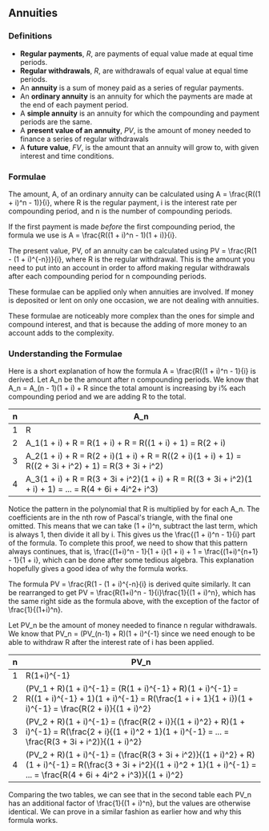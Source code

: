 Annuities
-------

### Definitions

* **Regular payments**, *R*, are payments of equal value made at equal time periods.
* **Regular withdrawals**, *R*, are withdrawals of equal value at equal time periods.
* An **annuity** is a sum of money paid as a series of regular payments.
* An **ordinary annuity** is an annuity for which the payments are made at the end of each payment period.
* A **simple annuity** is an annuity for which the compounding and payment periods are the same.
* A **present value of an annuity**, *PV*, is the amount of money needed to finance a series of regular withdrawals
* A **future value**, *FV*, is the amount that an annuity will grow to, with given interest and time conditions.


### Formulae

The amount, A, of an ordinary annuity can be calculated using A = \frac{R((1 + i)^n - 1)}{i}, where R is the regular payment, i is the interest rate per compounding period, and n is the number of compounding periods. 

If the first payment is made *before* the first compounding period, the formula we use is A = \frac{R((1 + i)^n - 1)(1 + i)}{i}.

The present value, PV, of an annuity can be calculated using PV = \frac{R(1 - (1 + i)^{-n})}{i}, where R is the regular withdrawal. This is the amount you need to put into an account in order to afford making regular withdrawals after each compounding period for n compounding periods. 

These formulae can be applied only when annuities are involved. If money is deposited or lent on only one occasion, we are not dealing with annuities.

These formulae are noticeably more complex than the ones for simple and compound interest, and that is because the adding of more money to an account adds to the complexity.


### Understanding the Formulae

Here is a short explanation of how the formula A = \frac{R((1 + i)^n - 1}{i} is derived. Let A_n be the amount after n compounding periods. We know that A_n = A_(n - 1)(1 + i) + R since the total amount is increasing by i% each compounding period and we are adding R to the total.

| n | A_n |
| --- | --- |
| 1 | R |
| 2 | A_1(1 + i) + R = R(1 + i) + R = R((1 + i) + 1) = R(2 + i) |
| 3 | A_2(1 + i) + R = R(2 + i)(1 + i) + R = R((2 + i)(1 + i) + 1) = R((2 + 3i + i^2) + 1) = R(3 + 3i + i^2) |
| 4 | A_3(1 + i) + R = R(3 + 3i + i^2)(1 + i) + R = R((3 + 3i + i^2)(1 + i) + 1) = ... = R(4 + 6i + 4i^2+ i^3) |

Notice the pattern in the polynomial that R is multiplied by for each A_n. The coefficients are in the nth row of Pascal's triangle, with the final one omitted. This means that we can take (1 + i)^n, subtract the last term, which is always 1, then divide it all by i. This gives us the \frac{(1 + i)^n - 1}{i} part of the formula. To complete this proof, we need to show that this pattern always continues, that is, \frac{(1+i)^n - 1}{1 + i}(1 + i) + 1 = \frac{(1+i)^{n+1} - 1}{1 + i}, which can be done after some tedious algebra. This explanation hopefully gives a good idea of why the formula works.

The formula PV = \frac{R(1 - (1 + i)^{-n}{i} is derived quite similarly. It can be rearranged to get PV = \frac{R(1+i)^n - 1}{i}\frac{1}{(1 + i)^n}, which has the same right side as the formula above, with the exception of the factor of \frac{1}{(1+i)^n}.

Let PV_n be the amount of money needed to finance n regular withdrawals. We know that PV_n = (PV_(n-1) + R)(1 + i)^{-1} since we need enough to be able to withdraw R after the interest rate of i has been applied.

| n | PV_n |
| --- | --- |
| 1 | R(1+i)^{-1} |
| 2 | (PV_1 + R)(1 + i)^{-1} = (R(1 + i)^{-1} + R)(1 + i)^{-1} = R((1 + i)^{-1} + 1)(1 + i)^{-1} = R(\frac{1 + i + 1}{1 + i})(1 + i)^{-1} = \frac{R(2 + i)}{(1 + i)^2} |
| 3 | (PV_2 + R)(1 + i)^{-1} = (\frac{R(2 + i)}{(1 + i)^2} + R)(1 + i)^{-1} = R(\frac{2 + i}{(1 + i)^2 + 1}(1 + i)^{-1} = ... = \frac{R(3 + 3i + i^2)}{(1 + i)^2} |
| 4 | (PV_2 + R)(1 + i)^{-1} = (\frac{R(3 + 3i + i^2)}{(1 + i)^2} + R)(1 + i)^{-1} = R(\frac{3 + 3i + i^2}{(1 + i)^2 + 1}(1 + i)^{-1} = ... = \frac{R(4 + 6i + 4i^2 + i^3)}{(1 + i)^2} |

Comparing the two tables, we can see that in the second table each PV_n has an additional factor of \frac{1}{(1 + i)^n}, but the values are otherwise identical. We can prove in a similar fashion as earlier how and why this formula works.